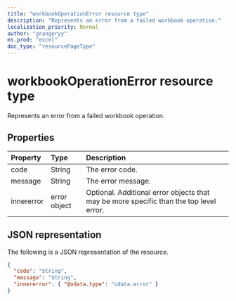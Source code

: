 ```yaml
---
title: "workbookOperationError resource type"
description: "Represents an error from a failed workbook operation."
localization_priority: Normal
author: "grangeryy"
ms.prod: "excel"
doc_type: "resourcePageType"
---
```


# workbookOperationError resource type

Represents an error from a failed workbook operation.

## Properties

| Property     | Type        | Description |
|:-------------|:------------|:------------|
|code|String| The error code.|
|message|String| The error message.|
|innererror|error object| Optional. Additional error objects that may be more specific than the top level error.|

## JSON representation

The following is a JSON representation of the resource.

<!-- {
  "blockType": "resource",
  "optionalProperties": [

  ],
  "@odata.type": "microsoft.graph.workbookOperationError",
  "baseType": null
}-->

```json
{
  "code": "String",
  "message": "String",
  "innererror": { "@odata.type": "odata.error" }
}
```

<!-- uuid: 16cd6b66-4b1a-43a1-adaf-3a886856ed98
2019-02-04 14:57:30 UTC -->
<!-- {
  "type": "#page.annotation",
  "description": "workbookOperationError resource",
  "keywords": "",
  "section": "documentation",
  "tocPath": ""
}-->
